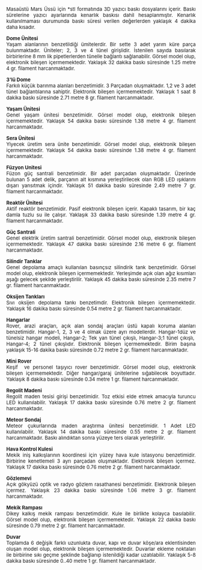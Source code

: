 <p align="justify"><font size="2">Masaüstü Mars Üssü için *stl formatında 3D 
yazıcı baskı dosyalarını içerir. Baskı sürelerine yazıcı ayarlarında kenarlık baskısı dahil hesaplanmıştır. Kenarlık kullanılmaması durumunda baskı süresi verilen değerlerden yaklaşık 4 dakika daha kısadır.</font></p>
<p align="justify"><font size="2"><b>Dome Ünitesi</b><br>
Yaşam alanlarının benzetildiği ümitelerdir. Bir sette 3 adet yarım küre parça 
bulunmaktadır. Üniteler; 2, 3 ve 4 tünel girişlidir. İstenilen sayıda basılarak 
birbirlerine 8 mm lik pipetlerlerden tünelle bağlantı sağlanabilir. Görsel model 
olup, elektronik bileşen içermemektedir. Yaklaşık 32 dakika baskı süresinde 1.25 
metre 4 gr. filament harcanmaktadır.</font></p>
<p align="justify"><font size="2"><b>3'lü Dome<br>
</b>Farkılı küçük barınma alanları benzetimidir. 3 Parçadan oluşmaktadır. 1,2 ve 
3 adet tünel bağlantılarına sahiptir. Elektronik bileşen içermemektedir. 
Yaklaşık 1 saat 8 dakika baskı süresinde 2.71 metre 8 gr. filament harcanmaktadır.</font></p>
<p align="justify"><b><font size="2">Yaşam Ünitesi</font></b><font size="2"><b><br>
</b>Genel yaşam ünitesi benzetimidir. Görsel model olup, elektronik bileşen 
içermemektedir. Yaklaşık 54 dakika baskı süresinde 1.38 metre 4 gr. filament 
harcanmaktadır.</font></p>
<p align="justify"><font size="2"><b>Sera</b></font><b><font size="2"> Ünitesi</font></b><font size="2"><b><br>
</b>Yiyecek üretim sera ünite benzetimidir. Görsel model olup, elektronik 
bileşen içermemektedir. Yaklaşık 54 dakika baskı süresinde 1.38 metre 4 gr. 
filament harcanmaktadır.</font></p>
<p align="justify"><font size="2"><b>Füzyon Unitesi</b><br>
Füzon güç santrali benzetimidir. Bir adet parçadan oluşmaktadır. Üzerinde 
bulunan 5 adet delik, parçanın alt kısmına yerleştirilecek olan RGB LED 
ışıklarını dışarı yansıtmak içindir. Yaklaşık 51 dakika baskı süresinde 2.49 
metre 7 gr. filament harcanmaktadır.</font></p>
<p align="justify"><font size="2"><b>Reaktör Ünitesi</b><br>
Aktif reaktör benzetimidir. Pasif elektronik bileşen içerir. Kapaklı tasarım, 
bir kaç damla tuzlu su ile çalışır. Yaklaşık 33 dakika baskı süresinde 1.39 
metre 4 gr. filament harcanmaktadır.</font></p>
<p align="justify"><font size="2"><b>Güç Santrali<br>
</b>Genel elektrik üretim santrali benzetimidir. Görsel model olup, elektronik 
bileşen içermemektedir. Yaklaşık 47 dakika baskı süresinde 2.16 metre 6 gr. 
filament harcanmaktadır.</font></p>
<p align="justify"><b><font size="2">Silindir Tanklar</font></b><font size="2"><b><br>
</b>Genel depolama amaçlı kullanılan basınçsız silindirik tank benzetimidir. 
Görsel model olup, elektronik bileşen içermemektedir. Yerleşimde açık olan ağız 
kısımları aşağı gelecek şekilde yerleştirilir. Yaklaşık 45 dakika baskı 
süresinde 2.35 metre 7 gr. filament harcanmaktadır.</font></p>
<p align="justify"><font size="2"><b>Oksijen Tankları</b><br>
Sıvı oksijen depolama tankı benzetimdir. Elektronik bileşen içermemektedir. 
Yaklaşık 16 dakika baskı süresinde 0.54 metre 2 gr. filament harcanmaktadır.</font></p>
<p align="justify"><font size="2"><b>Hangarlar</b><br>
Rover, arazi araçları, açık alan sondaj araçları üstü kapalı koruma alanları 
benzetimidir. Hangar-1, 2, 3 ve 4 olmak üzere ayrı modellerdir. Hangar-1düz ve 
tünelsiz hangar modeli, Hangar-2; Tek yan tünel çıkışlı, Hangar-3;1 tünel 
çıkışlı,&nbsp; Hangar-4; 2 tünel çıkışlıdır. Elektronik bileşen içermemektedir. 
Birim başına yaklaşık 15-16 dakika baskı süresinde 0.72 metre 2 gr. filament harcanmaktadır.</font></p>
<p align="justify"><font size="2"><b>Mini Rover<br>
</b>Keşif&nbsp; ve personel taşıyıcı rover benzetimidir. Görsel model olup, 
elektronik bileşen içermemektedir. Diğer hangar/garaj ünitelerine sığabilecek 
boyuttadır. Yaklaşık 8 dakika baskı süresinde 0.34 metre 1 gr. filament 
harcanmaktadır.</font></p>
<p align="justify"><font size="2"><b>Regolit Madeni</b><br>
Regolit maden tesisi girişi benzetimidir. Toz etkisi elde etmek amacıyla turuncu 
LED kullanılabilir. Yaklaşık 17 dakika baskı süresinde 0.76 metre 2 gr. filament harcanmaktadır.</font></p>
<p align="justify"><font size="2"><b>Meteor Sondaj</b><br>
Meteor çukurlarında maden araştırma ünitesi benzetimidir. 1 Adet LED 
kullanılabilir. Yaklaşık 14 dakika baskı süresinde 0.55 metre 2 gr. filament harcanmaktadır. 
Baskı alındıktan sonra yüzeye ters olarak yerleştirilir.</font></p>
<p align="justify"><font size="2"><b>Hava Kontrol Kulesi</b><br>
Mekik iniş kalkışlarının koordinesi için yüzey hava kule istasyonu benzetimidir. 
Birbirine kenetlemeli 3 ayrı parçadan oluşmaktadır. Elektronik bileşen içermez. 
Yaklaşık 17 dakika baskı süresinde 0.76 metre 2 gr. filament harcanmaktadır.</font></p>
<p align="justify"><font size="2"><b>Gözlemevi</b><br>
Açık gökyüzü optik ve radyo gözlem rasathanesi benzetimidir. Elektronik bileşen 
içermez. Yaklaşık 23 dakika baskı süresinde 1.06 metre 3 gr. filament harcanmaktadır.</font></p>
<p align="justify"><font size="2"><b>Mekik Rampası</b><br>
Dikey kalkış mekik rampası benzetimdidir. Kule ile birlikte kolayca basılabilir. 
Görsel model olup, elektronik bileşen içermemektedir. Yaklaşık 22 dakika baskı 
süresinde 0.79 metre 2 gr. filament harcanmaktadır.</font></p>
<p align="justify"><font size="2"><b>Duvar</b><br>
Toplamda 6 değişik farklı uzunlukta duvar, kapı ve duvar köşe/ara eklentisinden 
oluşan model olup, elektronik bileşen içermemektedir. Duvarlar ekleme noktaları 
ile birbirine sıkı geçme şeklinde bağlanıp istenildiği kadar uzatılabilir. Yaklaşık 
5-8 dakika baskı 
süresinde 0..40 metre 1 gr. filament harcanmaktadır.</font></p>

